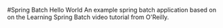 #Spring Batch Hello World
An example spring batch application based on on the Learning Spring Batch video tutorial from O'Reilly.